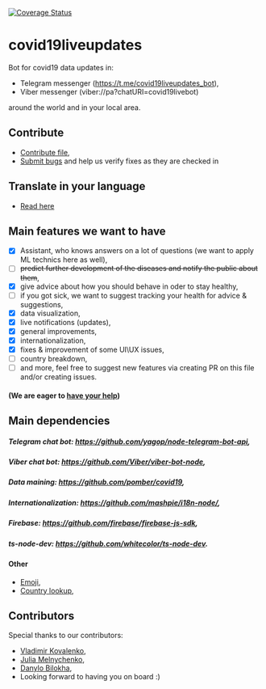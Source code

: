 [![Coverage Status](https://coveralls.io/repos/github/danbilokha/covid19liveupdates/badge.svg?branch=feature/github_actions)](https://coveralls.io/github/danbilokha/covid19liveupdates?branch=feature/github_actions)

# covid19liveupdates
Bot for covid19 data updates in:

- Telegram messenger (https://t.me/covid19liveupdates_bot),
- Viber messenger (viber://pa?chatURI=covid19livebot)

around the world and in your local area. 

## Contribute
- <a href='https://github.com/danbilokha/covid19liveupdates/tree/master/CONTRIBUTING.md'>Contribute file</a>,
- <a href='https://github.com/danbilokha/covid19liveupdates/issues'>Submit bugs</a> and help us verify fixes as they are checked in

## Translate in your language
- <a href='https://github.com/danbilokha/covid19liveupdates/blob/master/LOCALIZATION.md'>Read here</a>

## Main features we want to have
- [x] Assistant, who knows answers on a lot of questions (we want to apply ML technics here as well), 
- [ ] <s>predict further development of the diseases and notify the public about them</s>,
- [x] give advice about how you should behave in oder to stay healthy, 
- [ ] if you got sick, we want to suggest tracking your health for advice & suggestions,
- [x] data visualization,
- [x] live notifications (updates), 
- [x] general improvements, 
- [x] internationalization, 
- [x] fixes & improvement of some UI\UX issues, 
- [ ] country breakdown,
- [ ] and more, feel free to suggest new features via creating PR on this file and/or creating issues. 

####  (We are eager to <a href='https://github.com/danbilokha/covid19liveupdates/tree/master/CONTRIBUTING.md'>have your help</a>)

## Main dependencies 
##### Telegram chat bot: https://github.com/yagop/node-telegram-bot-api,
##### Viber chat bot: https://github.com/Viber/viber-bot-node,
##### Data maining: https://github.com/pomber/covid19,
##### Internationalization: https://github.com/mashpie/i18n-node/,
##### Firebase: https://github.com/firebase/firebase-js-sdk,
##### ts-node-dev: https://github.com/whitecolor/ts-node-dev.


#### Other
- <a href="https://github.com/meeDamian/country-emoji">Emoji</a>,
- <a href="https://github.com/richorama/country-code-lookup">Country lookup</a>,

## Contributors
Special thanks to our contributors:
- <a href='https://github.com/Proladge'>Vladimir Kovalenko</a>,
- <a href='https://github.com/jmelnich'>Julia Melnychenko</a>,
- <a href='https://github.com/danbilokha'>Danylo Bilokha</a>,
- Looking forward to having you on board :)
